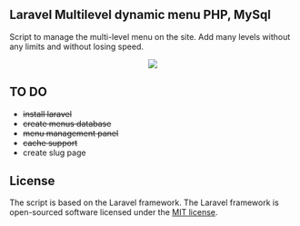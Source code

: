 ## Laravel Multilevel dynamic menu PHP, MySql

Script to manage the multi-level menu on the site. Add many levels without any limits and without losing speed.

<p align="center"><img src="https://menu.mczerwinski.com/assets/img/demo.gif"></p>

## TO DO

- ~~install laravel~~
- ~~create menus database~~
- ~~menu management panel~~
- ~~cache support~~
- create slug page

## License

The script is based on the Laravel framework.
The Laravel framework is open-sourced software licensed under the [MIT license](https://opensource.org/licenses/MIT).
